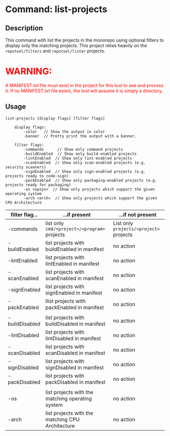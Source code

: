 Command: list-projects
======================

## Description

This command with list the projects in the monorepo using optional filters
to display only the matching projects. This project relies heavily on the
`repotool/filters` and `repotool/lister` projects.

<div>
<h1 style="color:red">WARNING:</h1>
<p style="color:red">
    A MANIFEST.txt file must exist in the project for this tool
    to see and process it.  If no MANIFEST.txt file exists, the
    tool will assume it is simply a directory.
</p>
</div>

## Usage

```text
list-projects [display flags] [filter flags]

    display flags:
        -color   // Show the output in color
        -banner  // Pretty print the output with a banner. 

    filter flags:
        -commands      // Show only command projects
        -buildEnabled  // Show only build-enabled projects
        -lintEnabled  // Show only lint-enabled projects
        -scanEnabled  // Show only scan-enabled projects (e.g. security scanners)
        -signEnabled  // Show only sign-enabled projects (e.g. projects ready to code-sign)
        -packEnabled  // Show only packaging-enabled projects (e.g. projects ready for packaging)
        -os <opsys>  // Show only projects which support the given operating system
        -arch <arch>  // Show only projects which support the given CPU Architecture 
```

| filter flag... | ...if present                                    | ...if not present                       |
|----------------|--------------------------------------------------|-----------------------------------------|
| -commands      | list only `cmd/<project>/<program>` projects     | List only `projects/<project>` projects | 
| -buildEnabled  | list projects with buildEnabled in manifest      | no action                               | 
| -lintEnabled   | list projects with lintEnabled in manifest       | no action                               | 
| -scanEnabled   | list projects with scanEnabled in manifest       | no action                               | 
| -signEnabled   | list projects with signEnabled in manifest       | no action                               | 
| -packEnabled   | llist projects with packEnabled in manifest      | no action                               |
|                |                                                  |                                         |
| -buildDisabled | list projects with buildDisabled in manifest     | no action                               |
| -lintDisabled  | list projects with lintDisabled in manifest      | no action                               |
| -scanDisabled  | list projects with scanDisabled in manifest      | no action                               |
| -signDisabled  | list projects with signDisabled in manifest      | no action                               |
| -packDisabled  | list projects with packDisabled in manifest      | no action                               |
|                |                                                  |                                         |
| -os <opsys>    | list projects with the matching operating system | no action                               |
| -arch <arch>   | list projects with the matching CPU Architecture | no action                               |

